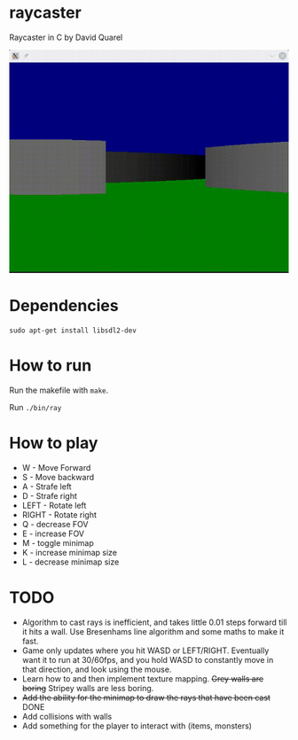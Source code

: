 # raycaster

Raycaster in C by David Quarel

![Picture of Raycaster](img/demo.gif)

# Dependencies
```
sudo apt-get install libsdl2-dev 
```

# How to run
Run the makefile with `make`.

Run `./bin/ray`

# How to play
* W - Move Forward
* S - Move backward
* A - Strafe left
* D - Strafe right
* LEFT - Rotate left
* RIGHT - Rotate right
* Q - decrease FOV
* E - increase FOV
* M - toggle minimap
* K - increase minimap size
* L - decrease minimap size

# TODO
* Algorithm to cast rays is inefficient, and takes little 0.01 steps
forward till it hits a wall. Use Bresenhams line algorithm and some
maths to make it fast.
* Game only updates where you hit WASD or LEFT/RIGHT. Eventually want
it to run at 30/60fps, and you hold WASD to constantly move in that direction,
and look using the mouse.
* Learn how to and then implement texture mapping. ~~Grey walls are boring~~ Stripey
walls are less boring.
* ~~Add the ability for the minimap to draw the rays that have been cast~~ DONE
* Add collisions with walls
* Add something for the player to interact with (items, monsters)
